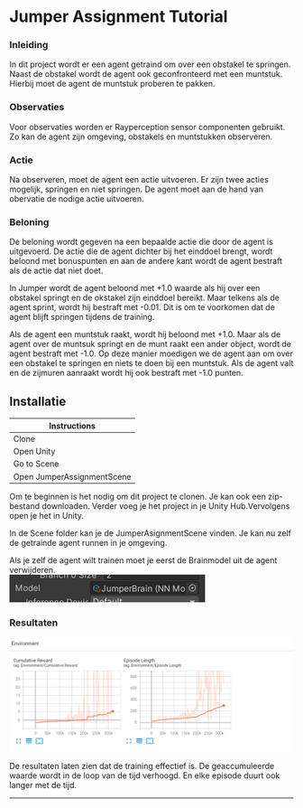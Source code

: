 # Jumper Assignment Tutorial

### Inleiding

In dit project wordt er een agent getraind om over een obstakel te springen. Naast de obstakel wordt de agent ook geconfronteerd met een muntstuk. Hierbij moet de agent de muntstuk proberen te pakken.

### Observaties

Voor observaties worden er Rayperception sensor componenten gebruikt. Zo kan de agent zijn omgeving, obstakels en muntstukken observeren.

### Actie

Na observeren, moet de agent een actie uitvoeren. Er zijn twee acties  mogelijk, springen en niet springen. De agent moet aan de hand van obervatie de nodige actie uitvoeren.

### Beloning

De beloning wordt gegeven na een bepaalde actie die door de agent is uitgevoerd. De actie die de agent dichter bij het einddoel brengt, wordt beloond met bonuspunten en aan de andere kant wordt de agent bestraft als de actie dat niet doet.

In Jumper wordt de agent beloond met +1.0 waarde als hij over een obstakel springt en de okstakel zijn einddoel bereikt. Maar telkens als de agent sprint, wordt hij bestraft met -0.01. Dit is om te voorkomen dat de agent blijft springen tijdens de training.

Als de agent een muntstuk raakt, wordt hij beloond met +1.0. Maar als de agent over de muntsuk springt en de munt raakt een ander object, wordt de agent bestraft met -1.0. Op deze manier moedigen we de agent aan om over een obstakel te springen en niets te doen bij een muntstuk. 
Als de agent valt en de zijmuren aanraakt wordt hij ook bestraft met -1.0 punten.

## Installatie

Instructions |
-------------|
Clone        |
Open Unity   |
Go to Scene  |
Open JumperAssignmentScene|


Om te beginnen is het nodig om dit project te clonen. Je kan ook een zip-bestand downloaden. Verder voeg je het project in je Unity Hub.Vervolgens open je het in Unity.

In de Scene folder kan je de JumperAsignmentScene vinden.
Je kan nu zelf de getrainde agent runnen in je omgeving.

Als je zelf de agent wilt trainen moet je eerst de Brainmodel uit de agent verwijderen.  
![](https://github.com/AP-IT-GH/jumper-assignment-UdayaAp/blob/main/JumperAssignment/Images/BrainModel.PNG?raw=true)


### Resultaten  
![](https://github.com/AP-IT-GH/jumper-assignment-UdayaAp/blob/main/JumperAssignment/Images/result.PNG?raw=true)

De resultaten laten zien dat de training effectief is. De geaccumuleerde waarde wordt in de loop van de tijd verhoogd. En elke episode duurt ook langer met de tijd.
***



